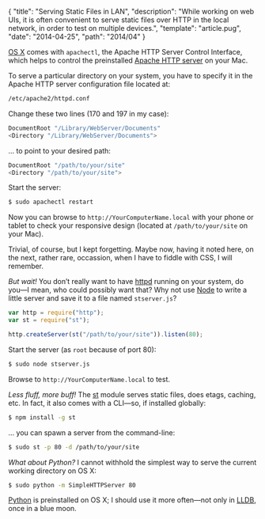 {
"title": "Serving Static Files in LAN",
"description": "While working on web UIs, it is often convenient to serve static files over HTTP in the local network, in order to test on multiple devices.",
"template": "article.pug",
"date": "2014-04-25",
"path": "2014/04"
}

[OS X](https://www.apple.com/osx/) comes with `apachectl`, the Apache HTTP Server Control Interface, which helps to control the preinstalled [Apache HTTP server](http://httpd.apache.org/) on your Mac.

To serve a particular directory on your system, you have to specify it in the Apache HTTP server configuration file located at:

```sh
/etc/apache2/httpd.conf
```

Change these two lines (170 and 197 in my case):

```sh
DocumentRoot "/Library/WebServer/Documents"
<Directory "/Library/WebServer/Documents">
```

… to point to your desired path:

```sh
DocumentRoot "/path/to/your/site"
<Directory "/path/to/your/site">
```

Start the server:

```sh
$ sudo apachectl restart
```

Now you can browse to `http://YourComputerName.local` with your phone or tablet to check your responsive design (located at `/path/to/your/site` on your Mac).

Trivial, of course, but I kept forgetting. Maybe now, having it noted here, on the next, rather rare, occassion, when I have to fiddle with CSS, I will remember.

_But wait!_ You don’t really want to have [httpd](http://httpd.apache.org/docs/2.2/programs/httpd.html) running on your system, do you—I mean, who could possibly want that? Why not use [Node](http://nodejs.org/) to write a little server and save it to a file named `stserver.js`?

```js
var http = require("http");
var st = require("st");

http.createServer(st("/path/to/your/site")).listen(80);
```

Start the server (as `root` because of port 80):

```sh
$ sudo node stserver.js
```

Browse to `http://YourComputerName.local` to test.

_Less fluff, more buff!_ The [st](https://github.com/isaacs/st) module serves static files, does etags, caching, etc. In fact, it also comes with a CLI—so, if installed globally:

```sh
$ npm install -g st
```

… you can spawn a server from the command-line:

```sh
$ sudo st -p 80 -d /path/to/your/site
```

_What about Python?_ I cannot withhold the simplest way to serve the current working directory on OS X:

```sh
$ sudo python -m SimpleHTTPServer 80
```

[Python](https://www.python.org/) is preinstalled on OS X; I should use it more often—not only in [LLDB](http://lldb.llvm.org/), once in a blue moon.
